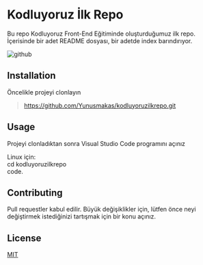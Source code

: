 # **Kodluyoruz İlk Repo**
Bu repo Kodluyoruz Front-End Eğitiminde oluşturduğumuz ilk repo. İçerisinde bir adet README dosyası, bir adetde index barındırıyor. 

![github](figures/github.png)

## **Installation**

Öncelikle projeyi clonlayın   

>https://github.com/Yunusmakas/kodluyoruzilkrepo.git

## **Usage**
Projeyi clonladıktan sonra Visual Studio Code programını açınız

Linux için:\
cd kodluyoruzilkrepo\
code.

## **Contributing**
Pull requestler kabul edilir. Büyük değişiklikler için, lütfen önce neyi değiştirmek istediğinizi tartışmak için bir konu açınız.
## **License**

[MIT](https://choosealicense.com/licenses/mit/) 



